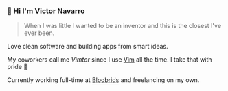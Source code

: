 ### 👋 Hi I'm Victor Navarro

> When I was little I wanted to be an inventor and this is the closest I've ever been.

Love clean software and building apps from smart ideas.

My coworkers call me *Vimtor* since I use [Vim](https://plugins.jetbrains.com/plugin/164-ideavim) all the time. I take that with pride 💅

Currently working full-time at [Bloobrids](https://www.bloobirds.com/) and freelancing on my own.
